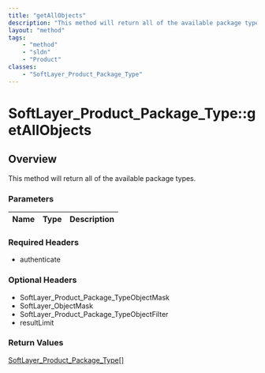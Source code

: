 ```yaml
---
title: "getAllObjects"
description: "This method will return all of the available package types."
layout: "method"
tags:
    - "method"
    - "sldn"
    - "Product"
classes:
    - "SoftLayer_Product_Package_Type"
---
```

# SoftLayer_Product_Package_Type::getAllObjects
## Overview 
This method will return all of the available package types. 

### Parameters 
|Name | Type | Description |
| --- | --- | --- |


### Required Headers
* authenticate

### Optional Headers
* SoftLayer_Product_Package_TypeObjectMask
* SoftLayer_ObjectMask
* SoftLayer_Product_Package_TypeObjectFilter
* resultLimit

### Return Values
<a href='/reference/datatypes/SoftLayer_Product_Package_Type'>SoftLayer_Product_Package_Type[] </a>
